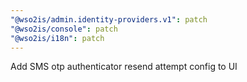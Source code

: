 ```yaml
---
"@wso2is/admin.identity-providers.v1": patch
"@wso2is/console": patch
"@wso2is/i18n": patch
---
```


Add SMS otp authenticator resend attempt config to UI
